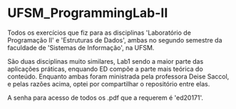 # UFSM_ProgrammingLab-II
Todos os exercícios que fiz para as disciplinas 'Laboratório de Programação II' e 'Estruturas de Dados', ambas no segundo semestre da faculdade de 'Sistemas de Informação', na UFSM.

São duas disciplinas muito similares, Lab1 sendo a maior parte das aplicações práticas, enquando ED compõe a parte mais teórica do conteúdo. Enquanto ambas foram ministrada pela professora Deise Saccol, e pelas razões acima, optei por compartilhar o repositório entre elas.

A senha para acesso de todos os .pdf que a requerem é 'ed20171'.
